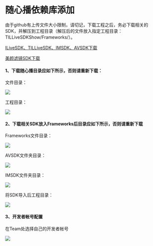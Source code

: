 
# 随心播依赖库添加

由于github有上传文件大小限制，请切记，下载工程之后，务必下载相关的SDK，并解压到工程目录（解压后的文件放入指定工程目录：TILLiveSDKShow/Frameworks/）。

[ILiveSDK、TILLiveSDK、IMSDK、AVSDK下载](https://github.com/zhaoyang21cn/ILiveSDK_iOS_Demos)

[美颜滤镜SDK下载](https://github.com/zhaoyang21cn/ILiveSDK_iOS_Demos/blob/master/TILFilterSDK-README.md)


#### 1、下载随心播目录应如下所示，否则请重新下载：
文件目录：

![](http://mc.qcloudimg.com/static/img/b72bdf41f9b840adf696926f30bcdca8/image.jpg)

工程目录：

![](http://mc.qcloudimg.com/static/img/613e6f648797acd46ba0edb96eb98626/image.png)

#### 2、下载相关SDK放入Frameworks后目录应如下所示，否则请重新下载
Frameworks文件目录：

![](http://mc.qcloudimg.com/static/img/f210a91073a84aa7f9c270b7f7fe033c/image.png)

AVSDK文件夹目录：

![](http://mc.qcloudimg.com/static/img/31fde827fdff1b187945068328fc84b0/image.png)

IMSDK文件夹目录：

![](http://mc.qcloudimg.com/static/img/66852695f6bfe40e5d2158ab788adc29/image.png)

将SDK导入后工程目录：

![](http://mc.qcloudimg.com/static/img/7f779a70089445f99f41763bcbaf88be/image.png)

#### 3、开发者帐号配置
在Team处选择自己的开发者帐号

![](http://mc.qcloudimg.com/static/img/c82deb489b4a390a9e315b80a9140a46/image.png)

